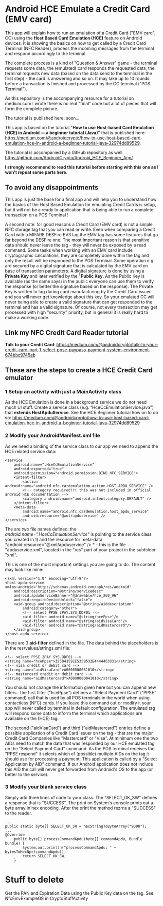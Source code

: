 # Android HCE Emulate a Credit Card (EMV card)

This app will explain how to run an emulation of a Credit Card ("EMV card", CC) using the **Host Based 
Card Emulation (HCE)** feature on Android devices. It is showing the basics on how to get called 
by a Credit Card Terminal (NFC Reader), process the incoming messages from the terminal and respond 
accordingly to the terminal.

The complete process is a kind of "Question & Answer" game - the terminal requests some data, the
(emulated) card responds the requested data, the terminal requests new data (based on the data send 
to the terminal in the first step) - the card is answering and so on. It may take up to 10 rounds 
before a transaction is finished and processed by the CC terminal ("POS Terminal").

As this repository is the accompanying resource for a tutorial on medium.com I wrote there is no real 
"final" code but a lot of pieces that will form the complete picture.

The tutorial is published here: soon...

This app is based on the tutorial "**How to use Host-based Card Emulation (HCE) in Android — a beginner 
tutorial (Java)**" that is published here: https://medium.com/@androidcrypto/how-to-use-host-based-card-emulation-hce-in-android-a-beginner-tutorial-java-32974dd89529.

The tutorial is accompanied by a GitHub repository as well: https://github.com/AndroidCrypto/Android_HCE_Beginner_App/. 

**I strongly recommend to read this tutorial before starting with this one as I won't repeat some parts 
here.**

## To avoid any disappointments
This app is just the base for a final app and will help you to understand how the basics of the Host 
Based Emulation for emulating Credit Cards is setup, but it will not be a ready to application that 
is being able to run a complete transaction on a POS Terminal !

A second note: for good reasons a Credit Card (EMV card) is not a simple NFC storage tag that you can read or 
write. Even when comparing a Credit Card with a MIFARE DESFire EV3 tag the EMV tag has some features 
that go far beyond the DESFire one. The most important reason is that sensitive data should never leave 
the tag - they will never be exposed by a read command. Some tasks when working with an EMV card include 
cryptographic calculations, they are completely done within the tag and only the result will be 
responded to the POS Terminal. Some operation e.g. are secured by a digital signature that is 
calculated by the EMV card on base of transaction parameters. A digital signature is done by using a 
**Private Key** and later verified by the "**Public Key**. As the Public Key is available (as the name 
says) in the public everyone can use them to verify the response (or better the signature based on 
the response). The Private Key is written to tag during card manufacturing by the Credit Card issuer 
and you will never get knowledge about this key. So your emulated CC will never being able to create 
a valid signature that can get responded to the terminal and has a valid signature. Of course, not 
every transaction may get processed with high "security" priority, but in general it is really hard 
to make a working code.

## Link my NFC Credit Card Reader tutorial

**Talk to your Credit Card**: https://medium.com/@androidcrypto/talk-to-your-credit-card-part-1-select-ppse-paypass-payment-system-environment-674bbc9745eb

## These are the steps to create a HCE Credit Card emulator

### 1 Setup an activity with just a MainActivity class

As the HCE Emulation is done in a background service we do not need much UI stuff. Create a service class
(e.g. "HceCcEmulationService.java") that **extends HostApduService**. See the HCE Beginner tutorial 
how on to do so: https://medium.com/@androidcrypto/how-to-use-host-based-card-emulation-hce-in-android-a-beginner-tutorial-java-32974dd89529

### 2 Modify your AndroidManifest.xml file

As we need a binding of the service class to our app we need to append the HCE related service data:

```plaintext
<service                                                                                         
    android:name=".HceCcEmulationService"                                                        
    android:exported="true"                                                                      
    android:permission="android.permission.BIND_NFC_SERVICE">                                    
    <intent-filter>                                                                              
        <action android:name="android.nfc.cardemulation.action.HOST_APDU_SERVICE" />             
        <!-- category required!!! this was not included in official android HCE documentation -->
        <category android:name="android.intent.category.DEFAULT" />                              
    </intent-filter>                                                                             
    <meta-data                                                                                   
        android:name="android.nfc.cardemulation.host_apdu_service"                               
        android:resource="@xml/apduservice" />                                                   
</service>                                                                                       
```

The are two file names defined: the *android:name=".HceCcEmulationService"* is pointing to the service 
class you created in 1) and the resource for meta-data: *android:resource="@xml/apduservice" /> * - 
this is the file "apduservice.xml", located in the "res" part of your project in the subfolder "xml".

This is one of the most important settings you are going to do. The content may look like mine:

```plaintext
<?xml version="1.0" encoding="utf-8"?>
<host-apdu-service xmlns:android="http://schemas.android.com/apk/res/android"
    android:description="@string/servicedesc"
    android:apduServiceBanner="@drawable/hce_260_96"
    android:requireDeviceUnlock="false">
    <aid-group android:description="@string/aiddescription"
        android:category="other">
        <!-- select PPSE 2PAY.SYS.DDF01 -->
        <aid-filter android:name="@string/hcePpse"/>
        <aid-filter android:name="@string/aidVisaCard"/>
        <aid-filter android:name="@string/aidMastercard"/>
    </aid-group>
</host-apdu-service>
```

There are 3 **aid-filter** defined in the file. The data behind the placeholders is in the res/values/strings.xml 
file:

```plaintext
<!-- select PPSE 2PAY.SYS.DDF01 -->
<string name="hcePpse">325041592E5359532E4444463031</string>
<!-- visa credit or debit card -->
<string name="aidVisaCard">A0000000031010</string>
<!-- mastercard credit or debit card -->
<string name="aidMastercard">A0000000041010</string>
```

You should not change the information given here but you can append new filters. The first filter 
("hcePpse") defines a "Select Payment Card" ("PPSE" command) call that is used by all POS terminals 
in the world when using contactless (NFC) cards. If you leave this command out or modify it your app 
will never called by terminal in default configuration. The emulated tag will respond some data to 
inform the terminal which applications are available on the 
(HCE) tag. 

The second ("aidVisaCard") and third ("aidMastercard") entries define a possible application of a Credit 
Card Issuer on the tag - that are the major Credit Card Companies like "Mastercard" or "Visa". At minimum one the 
two AIDs need to match the data that was responded by our HCE emulated tag on the "Select Payment Card" 
command. As the POS terminal receives the "PPSE respond" it selects which of (possible) multiple AIDs 
on the tag it should use for processing a payment. This application is called by a "Select Application 
by AID" command. If our Android application does not include this AID the call will never get forwarded 
from Android's OS to the app (or better to the service).

### 3 Modify your blank service class

Simply add three lines of code to your class. The "SELECT_OK_SW" defines a response that is "SUCCESS". 
The print on System's console prints out a byte array in hex encoding. After the print the method 
rezrns a "SUCCESS" to the reader.

```plaintext
...
public static byte[] SELECT_OK_SW = hexStringToByteArray("9000");
...
@Override
    public byte[] processCommandApdu(byte[] commandApdu, Bundle bundle) {
        System.out.println("processCommandApdu: " + bytesToHexNpe(commandApdu));
        return SELECT_OK_SW;
    }
```


# Stuff to delete

Get the PAN and Expiration Date using the Public Key data on the tag. See NfcEmvExampleG8 in CryptoStuffActivity




